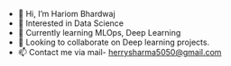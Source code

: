 - 👋 Hi, I’m Hariom Bhardwaj
- 👀 Interested in Data Science
- 🌱 Currently learning MLOps, Deep Learning
- 💞️ Looking to collaborate on Deep learning projects.
- 📫 Contact me via
      mail- herrysharma5050@gmail.com
      

<!---
harrysharma/harrysharma is a ✨ special ✨ repository because its `README.md` (this file) appears on your GitHub profile.
You can click the Preview link to take a look at your changes.
--->
